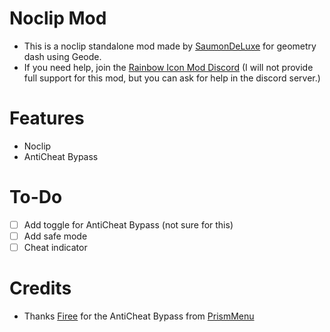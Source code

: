 # Noclip Mod

- This is a noclip standalone mod made by [SaumonDeLuxe](user:13957673) for geometry dash using Geode.
- If you need help, join the [Rainbow Icon Mod Discord](https://discord.gg/hTqGX9bYcg) (I will not provide full support for this mod, but you can ask for help in the discord server.)

# Features
- Noclip
- AntiCheat Bypass

# To-Do
- [ ] Add toggle for AntiCheat Bypass (not sure for this)
- [ ] Add safe mode
- [ ] Cheat indicator

# Credits
- Thanks [Firee](user:6253758) for the AntiCheat Bypass from [PrismMenu](mod:firee.prism)